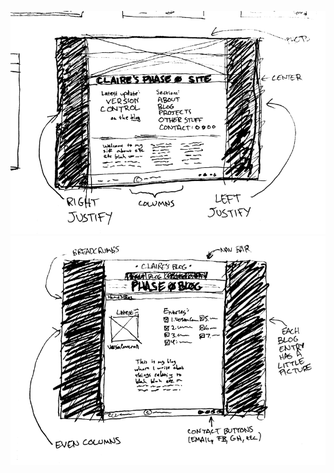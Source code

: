 ![Main index wireframe](imgs/wireframe-index.png)
![Blog index wireframe](imgs/wireframe-blog-index.png)